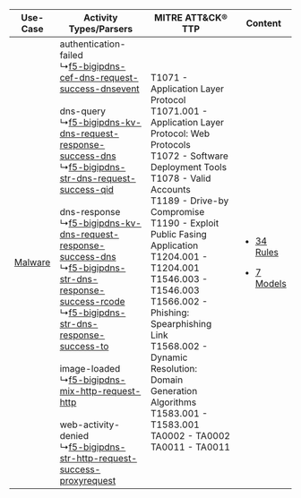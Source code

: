 |    Use-Case    | Activity Types/Parsers    | MITRE ATT&CK® TTP    | Content    |
|:----:| ---- | ---- | ---- |
| [Malware](../../../UseCases/uc_malware.md) |  authentication-failed<br> ↳[f5-bigipdns-cef-dns-request-success-dnsevent](Ps/pC_f5bigipdnscefdnsrequestsuccessdnsevent.md)<br><br> dns-query<br> ↳[f5-bigipdns-kv-dns-request-response-success-dns](Ps/pC_f5bigipdnskvdnsrequestresponsesuccessdns.md)<br> ↳[f5-bigipdns-str-dns-request-success-qid](Ps/pC_f5bigipdnsstrdnsrequestsuccessqid.md)<br><br> dns-response<br> ↳[f5-bigipdns-kv-dns-request-response-success-dns](Ps/pC_f5bigipdnskvdnsrequestresponsesuccessdns.md)<br> ↳[f5-bigipdns-str-dns-response-success-rcode](Ps/pC_f5bigipdnsstrdnsresponsesuccessrcode.md)<br> ↳[f5-bigipdns-str-dns-response-success-to](Ps/pC_f5bigipdnsstrdnsresponsesuccessto.md)<br><br> image-loaded<br> ↳[f5-bigipdns-mix-http-request-http](Ps/pC_f5bigipdnsmixhttprequesthttp.md)<br><br> web-activity-denied<br> ↳[f5-bigipdns-str-http-request-success-proxyrequest](Ps/pC_f5bigipdnsstrhttprequestsuccessproxyrequest.md)<br> | T1071 - Application Layer Protocol<br>T1071.001 - Application Layer Protocol: Web Protocols<br>T1072 - Software Deployment Tools<br>T1078 - Valid Accounts<br>T1189 - Drive-by Compromise<br>T1190 - Exploit Public Fasing Application<br>T1204.001 - T1204.001<br>T1546.003 - T1546.003<br>T1566.002 - Phishing: Spearphishing Link<br>T1568.002 - Dynamic Resolution: Domain Generation Algorithms<br>T1583.001 - T1583.001<br>TA0002 - TA0002<br>TA0011 - TA0011<br> | [<ul><li>34 Rules</li></ul><ul><li>7 Models</li></ul>](RM/r_m_f5_f5_big-ip_dns_Malware.md) |